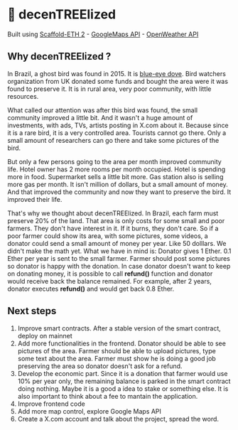 # 🌿 decenTREElized

Built using <a href="https://scaffoldeth.io">Scaffold-ETH 2</a> - <a href="https://developers.google.com/maps">GoogleMaps API</a> - <a href="https://openweathermap.org/">OpenWeather API</a>

## Why decenTREElized ?

In Brazil, a ghost bird was found in 2015. It is <a href="https://en.wikipedia.org/wiki/Blue-eyed_ground_dove"> blue-eye dove</a>. Bird watchers organization from UK donated some funds and bought the area were it was found to preserve it. It is in rural area, very poor community, with little resources.

What called our attention was after this bird was found, the small community improved a little bit. And it wasn't a huge amount of investments, with ads, TVs, artists posting in X.com about it. Because since it is a rare bird, it is a very controlled area. Tourists cannot go there. Only a small amount of researchers can go there and take some pictures of the bird.

But only a few persons going to the area per month improved community life. Hotel owner has 2 more rooms per month occupied. Hotel is spending more in food. Supermarket sells a little bit more. Gas station also is selling more gas per month. It isn't million of dollars, but a small amount of money. And that improved the community and now they want to preserve the bird. It improved their life.

That's why we thought about decenTREElized. In Brazil, each farm must preserve 20% of the land. That area is only costs for some small and poor farmers. They don't have interest in it. If it burns, they don't care. So if a poor farmer could show its area, with some pictures, some videos, a donator could send a small amount of money per year. Like 50 dolllars. We didn't make the math yet. What we have in mind is: Donator gives 1 Ether. 0.1 Ether per year is sent to the small farmer. Farmer should post some pictures so donator is happy with the donation. In case donator doesn't want to keep on donating money, it is possible to call **refund()** function and donator would receive back the balance remained. For example, after 2 years, donator executes **refund()** and would get back 0.8 Ether.

## Next steps

1. Improve smart contracts. After a stable version of the smart contract, deploy on mainnet
2. Add more functionalities in the frontend. Donator should be able to see pictures of the area. Farmer should be able to upload pictures, type some text about the area. Farmer must show he is doing a good job preserving the area so donator doesn't ask for a refund.
3. Develop the economic part. Since it is a donation that farmer would use 10% per year only, the remaining balance is parked in the smart contract doing nothing. Maybe it is a good a idea to stake or something else. It is also important to think about a fee to mantain the application.
4. Improve frontend code
5. Add more map control, explore Google Maps API
6. Create a X.com account and talk about the project, spread the word.
